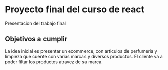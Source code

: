 # Proyecto final del curso de react
Presentacion del trabajo final
## Objetivos a cumplir
La idea inicial es presentar un ecommerce, con articulos de perfumeria y limpieza que cuente con varias marcas y diversos productos.
El cliente va a poder filtar los productos atravez de su marca.
